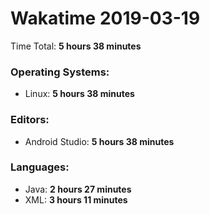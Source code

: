 # Wakatime 2019-03-19

Time Total: **5 hours 38 minutes**

### Operating Systems:
- Linux: **5 hours 38 minutes** 

### Editors:
- Android Studio: **5 hours 38 minutes** 

### Languages:
- Java: **2 hours 27 minutes** 
- XML: **3 hours 11 minutes** 

